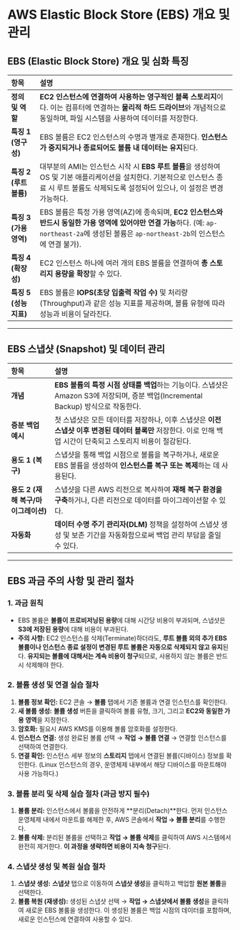 # AWS Elastic Block Store (EBS) 개요 및 관리

##  EBS (Elastic Block Store) 개요 및 심화 특징

| 항목 | 설명 |
| :--- | :--- |
| **정의 및 역할** | **EC2 인스턴스에 연결하여 사용하는 영구적인 블록 스토리지**이다. 이는 컴퓨터에 연결하는 **물리적 하드 드라이브**와 개념적으로 동일하며, 파일 시스템을 사용하여 데이터를 저장한다. |
| **특징 1 (영구성)** | EBS 볼륨은 EC2 인스턴스의 수명과 별개로 존재한다. **인스턴스가 중지되거나 종료되어도 볼륨 내 데이터는 유지**된다. |
| **특징 2 (루트 볼륨)** | 대부분의 AMI는 인스턴스 시작 시 **EBS 루트 볼륨**을 생성하여 OS 및 기본 애플리케이션을 설치한다. 기본적으로 인스턴스 종료 시 루트 볼륨도 삭제되도록 설정되어 있으나, 이 설정은 변경 가능하다. |
| **특징 3 (가용 영역)** | EBS 볼륨은 특정 가용 영역(AZ)에 종속되며, **EC2 인스턴스와 반드시 동일한 가용 영역에 있어야만 연결 가능**하다. (예: `ap-northeast-2a`에 생성된 볼륨은 `ap-northeast-2b`의 인스턴스에 연결 불가). |
| **특징 4 (확장성)** | EC2 인스턴스 하나에 여러 개의 EBS 볼륨을 연결하여 **총 스토리지 용량을 확장**할 수 있다. |
| **특징 5 (성능 지표)** | EBS 볼륨은 **IOPS(초당 입출력 작업 수)** 및 처리량(Throughput)과 같은 성능 지표를 제공하며, 볼륨 유형에 따라 성능과 비용이 달라진다. |

---

## EBS 스냅샷 (Snapshot) 및 데이터 관리

| 항목 | 설명 |
| :--- | :--- |
| **개념** | **EBS 볼륨의 특정 시점 상태를 백업**하는 기능이다. 스냅샷은 Amazon S3에 저장되며, 증분 백업(Incremental Backup) 방식으로 작동한다. |
| **증분 백업 예시** | 첫 스냅샷은 모든 데이터를 저장하나, 이후 스냅샷은 **이전 스냅샷 이후 변경된 데이터 블록만** 저장한다. 이로 인해 백업 시간이 단축되고 스토리지 비용이 절감된다. |
| **용도 1 (복구)** | 스냅샷을 통해 백업 시점으로 볼륨을 복구하거나, 새로운 EBS 볼륨을 생성하여 **인스턴스를 복구 또는 복제**하는 데 사용된다. |
| **용도 2 (재해 복구/마이그레이션)** | 스냅샷을 다른 AWS 리전으로 복사하여 **재해 복구 환경을 구축**하거나, 다른 리전으로 데이터를 마이그레이션할 수 있다. |
| **자동화** | **데이터 수명 주기 관리자(DLM)** 정책을 설정하여 스냅샷 생성 및 보존 기간을 자동화함으로써 백업 관리 부담을 줄일 수 있다. |

---

## EBS 과금 주의 사항 및 관리 절차

### 1. 과금 원칙

* EBS 볼륨은 **볼륨이 프로비저닝된 용량**에 대해 시간당 비용이 부과되며, 스냅샷은 **S3에 저장된 용량**에 대해 비용이 부과된다.
* **주의 사항:** EC2 인스턴스를 삭제(Terminate)하더라도, **루트 볼륨 외의 추가 EBS 볼륨이나 인스턴스 종료 설정이 변경된 루트 볼륨은 자동으로 삭제되지 않고 유지**된다. **유지되는 볼륨에 대해서는 계속 비용이 청구**되므로, 사용하지 않는 볼륨은 반드시 삭제해야 한다.

### 2. 볼륨 생성 및 연결 실습 절차

1.  **볼륨 정보 확인:** EC2 콘솔 → **볼륨** 탭에서 기존 볼륨과 연결 인스턴스를 확인한다.
2.  **새 볼륨 생성:** **볼륨 생성** 버튼을 클릭하여 볼륨 유형, 크기, 그리고 **EC2와 동일한 가용 영역**을 지정한다.
3.  **암호화:** 필요시 AWS KMS를 이용해 볼륨 암호화를 설정한다.
4.  **인스턴스 연결:** 생성 완료된 볼륨 선택 → **작업 → 볼륨 연결** → 연결할 인스턴스를 선택하여 연결한다.
5.  **연결 확인:** 인스턴스 세부 정보의 **스토리지** 탭에서 연결된 볼륨(디바이스) 정보를 확인한다. (Linux 인스턴스의 경우, 운영체제 내부에서 해당 디바이스를 마운트해야 사용 가능하다.)

### 3. 볼륨 분리 및 삭제 실습 절차 (과금 방지 필수)

1.  **볼륨 분리:** 인스턴스에서 볼륨을 안전하게 **분리(Detach)**한다. 먼저 인스턴스 운영체제 내에서 마운트를 해제한 후, AWS 콘솔에서 **작업 → 볼륨 분리**를 수행한다.
2.  **볼륨 삭제:** 분리된 볼륨을 선택하고 **작업 → 볼륨 삭제**를 클릭하여 AWS 시스템에서 완전히 제거한다. **이 과정을 생략하면 비용이 지속 청구**된다.

### 4. 스냅샷 생성 및 복원 실습 절차

1.  **스냅샷 생성:** **스냅샷** 탭으로 이동하여 **스냅샷 생성**을 클릭하고 백업할 **원본 볼륨**을 선택한다.
2.  **볼륨 복원 (재생성):** 생성된 스냅샷 선택 → **작업 → 스냅샷에서 볼륨 생성**을 클릭하여 새로운 EBS 볼륨을 생성한다. 이 생성된 볼륨은 백업 시점의 데이터를 포함하며, 새로운 인스턴스에 연결하여 사용할 수 있다.